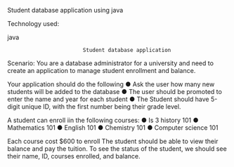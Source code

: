 Student database application using java


Technology used:

java


                            Student database application

Scenario: You are a database administrator for a university and need to create an
application to manage student enrollment and balance.

Your application should do the following
● Ask the user how many new students will be added to the database
● The user should be promoted to enter the name and year for each student
● The Student should have 5-digit unique ID, with the first number being their grade level.

A student can enroll iin the following courses:
● Is 3 history 101
● Mathematics 101
● English 101
● Chemistry 101
● Computer science 101

Each course cost $600 to enroll
The student should be able to view their balance and pay the tuition.
To see the status of the student, we should see their name, ID, courses enrolled, and balance.